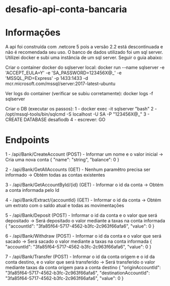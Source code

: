 # desafio-api-conta-bancaria

# Informações
A api foi construída com .netcore 5 pois a versão 2.2 está descontinuada e não é recomendada seu uso.
O banco de dados utilizado foi um sql server. Utilizei docker e subi uma instância de um sql server. Seguir o guia abaixo:

Criar o container docker do sqlserver local: 
docker run --name sqlserver -e 'ACCEPT_EULA=Y' -e 'SA_PASSWORD=123456X@_' -e 'MSSQL_PID=Express' -p 1433:1433 -d mcr.microsoft.com/mssql/server:2017-latest-ubuntu

Ver logs do container (verificar se subiu corretamente):
docker logs -f sqlserver

Criar o DB (executar os passos): 
1 - docker exec -it sqlserver "bash"
2 - /opt/mssql-tools/bin/sqlcmd -S localhost -U SA -P "123456X@_"
3 - CREATE DATABASE desafiodb 
4 - escrever: GO

# Endpoints
1 - /api/Bank/CreateAccount (POST) - Informar um nome e o valor inicial -> Cria uma nova conta
{
  "name": "string",
  "balance": 0
}

2 - /api/Bank/GetAllAccounts (GET) - Nenhum paramêtro precisa ser informado -> Obtém todas as contas existentes

3 - /api/Bank/GetAccountById/{id} (GET) - Informar o id da conta -> Obtém a conta informada pelo Id

4 - /api/Bank/Extract/{accountId} (GET) - Informar o id da conta -> Obtém um extrato com o saldo atual e todas as movimentações

5 - /api/Bank/Deposit (POST) - Informar o id da conta e o valor que será depositado -> Será depositado o valor mediante a taxas na conta informada
{
  "accountId": "3fa85f64-5717-4562-b3fc-2c963f66afa6",
  "value": 0
}

6 - /api/Bank/Withdraw (POST) - Informar o id da conta e o valor que será sacado -> Será sacado o valor mediante a taxas na conta informada
{
  "accountId": "3fa85f64-5717-4562-b3fc-2c963f66afa6",
  "value": 0
}

7 - /api/Bank/Transfer (POST) - Informar o id da conta origem e o id da conta destino, e o valor que será transferido -> Será transferido o valor mediante taxas da conta origem para a conta destino
{
  "originAccountId": "3fa85f64-5717-4562-b3fc-2c963f66afa6",
  "destinationAccountId": "3fa85f64-5717-4562-b3fc-2c963f66afa6",
  "value": 0
}



